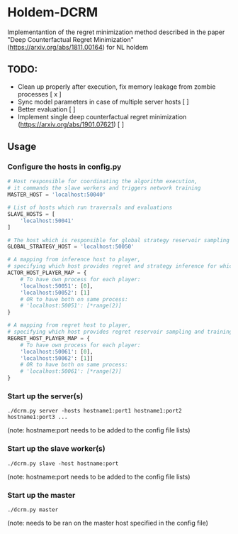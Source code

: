 # Holdem-DCRM

Implementantion of the regret minimization method described in the paper "Deep Counterfactual Regret Minimization" (https://arxiv.org/abs/1811.00164) for NL holdem


## TODO:
- Clean up properly after execution, fix memory leakage from zombie processes [ x ]
- Sync model parameters in case of multiple server hosts [ ]
- Better evaluation [ ]
- Implement single deep counterfactual regret minimization (https://arxiv.org/abs/1901.07621) [ ]


## Usage
### Configure the hosts in config.py
```python
# Host responsible for coordinating the algorithm execution, 
# it commands the slave workers and triggers network training
MASTER_HOST = 'localhost:50040'

# List of hosts which run traversals and evaluations
SLAVE_HOSTS = [
    'localhost:50041'
]

# The host which is responsible for global strategy reservoir sampling and training 
GLOBAL_STRATEGY_HOST = 'localhost:50050'

# A mapping from inference host to player, 
# specifying which host provides regret and strategy inference for which player(s)
ACTOR_HOST_PLAYER_MAP = {
    # To have own process for each player:
    'localhost:50051': [0],
    'localhost:50052': [1]
    # OR to have both on same process:
    # 'localhost:50051': [*range(2)]
}

# A mapping from regret host to player, 
# specifying which host provides regret reservoir sampling and training to which player(s)
REGRET_HOST_PLAYER_MAP = {
    # To have own process for each player:
    'localhost:50061': [0],
    'localhost:50062': [1]]
    # OR to have both on same process:
    # 'localhost:50061': [*range(2)]
}
```
### Start up the server(s)
```shell
./dcrm.py server -hosts hostname1:port1 hostname1:port2 hostname1:port3 ...
```
(note: hostname:port needs to be added to the config file lists)
### Start up the slave worker(s)
```shell
./dcrm.py slave -host hostname:port
```
(note: hostname:port needs to be added to the config file lists)
### Start up the master 
```shell
./dcrm.py master
```
(note: needs to be ran on the master host specified in the config file)
